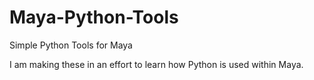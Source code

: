 # Maya-Python-Tools
 Simple Python Tools for Maya

 I am making these in an effort to learn how Python is used within Maya.
